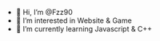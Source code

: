 - 👋 Hi, I’m @Fzz90
- 👀 I’m interested in Website & Game
- 🌱 I’m currently learning Javascript & C++

<!---
Fzz90/Fzz90 is a ✨ special ✨ repository because its `README.md` (this file) appears on your GitHub profile.
You can click the Preview link to take a look at your changes.
--->
